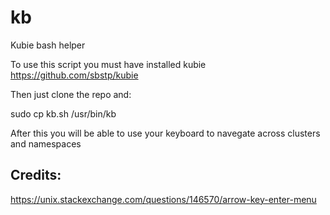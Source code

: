 # kb
Kubie bash helper

To use this script you must have installed kubie https://github.com/sbstp/kubie

Then just clone the repo and:

sudo cp kb.sh /usr/bin/kb

After this you will be able to use your keyboard to navegate across clusters and namespaces

## Credits:
https://unix.stackexchange.com/questions/146570/arrow-key-enter-menu
